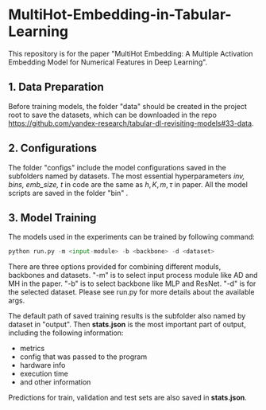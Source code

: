 # MultiHot-Embedding-in-Tabular-Learning

This repository is for the paper "MultiHot Embedding: A Multiple Activation Embedding Model for Numerical Features in Deep Learning".

## 1. Data Preparation
Before training models, the folder "data" should be created in the 
project root to save the datasets, which can be downloaded in the
repo https://github.com/yandex-research/tabular-dl-revisiting-models#33-data.

## 2. Configurations

The folder "configs" include the model configurations saved in
the subfolders named by datasets. The most essential hyperparameters 
_inv, bins, emb_size, t_ in code are the same as $h, K, m, \tau$ 
in paper. All the model scripts are  saved in the folder "bin"
.
## 3. Model Training
The models used in the experiments can be trained by following command:

```python
python run.py -m <input-module> -b <backbone> -d <dataset> 
```
There are three options provided for combining different moduls,
backbones and datasets. "-m" is to select input process module
like AD and MH in the paper. "-b" is to select backbone like MLP
and ResNet. "-d" is for the selected dataset. Please see run.py 
for more details about the available args.

The default path of saved training results is the subfolder also
named by dataset in "output". Then **stats.json** is the most important
part of output, including the following information:
- metrics
- config that was passed to the program
- hardware info
- execution time
- and other information

Predictions for train, validation and test sets are also saved in
**stats.json**.







